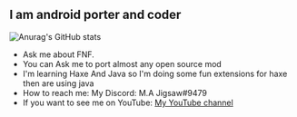 ## I am android porter and coder

![Anurag's GitHub stats](https://github-readme-stats.vercel.app/api?username=jigsaw-4277821&show_icons=true&theme=minimal)

- Ask me about FNF.
- You can Ask me to port almost any open source mod
- I'm learning Haxe And Java so I'm doing some fun extensions for haxe then are using java
- How to reach me: My Discord: M.A Jigsaw#9479
- If you want to see me on YouTube: [My YouTube channel](https://youtube.com/channel/UC2Sk7vtPzOvbVzdVTWrribQ)
